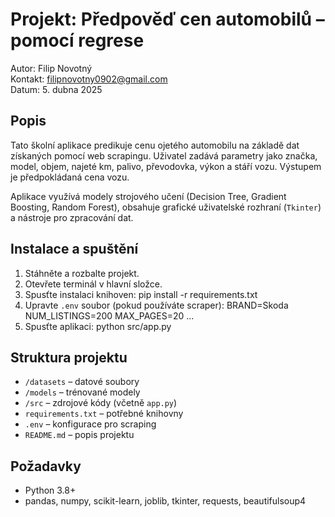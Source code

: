 # Projekt: Předpověď cen automobilů – pomocí regrese

Autor: Filip Novotný  
Kontakt: filipnovotny0902@gmail.com  
Datum: 5. dubna 2025

## Popis

Tato školní aplikace predikuje cenu ojetého automobilu na základě dat získaných pomocí web scrapingu. Uživatel zadává parametry jako značka, model, objem, najeté km, palivo, převodovka, výkon a stáří vozu. Výstupem je předpokládaná cena vozu.

Aplikace využívá modely strojového učení (Decision Tree, Gradient Boosting, Random Forest), obsahuje grafické uživatelské rozhraní (`Tkinter`) a nástroje pro zpracování dat.

## Instalace a spuštění

1. Stáhněte a rozbalte projekt.
2. Otevřete terminál v hlavní složce.
3. Spusťte instalaci knihoven: pip install -r requirements.txt
4. Upravte `.env` soubor (pokud používáte scraper): BRAND=Skoda NUM_LISTINGS=200 MAX_PAGES=20 ...
5. Spusťte aplikaci: python src/app.py


## Struktura projektu

- `/datasets` – datové soubory
- `/models` – trénované modely
- `/src` – zdrojové kódy (včetně `app.py`)
- `requirements.txt` – potřebné knihovny
- `.env` – konfigurace pro scraping
- `README.md` – popis projektu

## Požadavky

- Python 3.8+
- pandas, numpy, scikit-learn, joblib, tkinter, requests, beautifulsoup4








